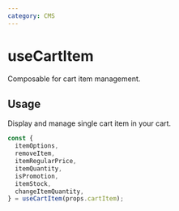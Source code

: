 ```yaml
---
category: CMS
---
```


# useCartItem

Composable for cart item management.

## Usage

Display and manage single cart item in your cart.

```ts
const {
  itemOptions,
  removeItem,
  itemRegularPrice,
  itemQuantity,
  isPromotion,
  itemStock,
  changeItemQuantity,
} = useCartItem(props.cartItem);
```
